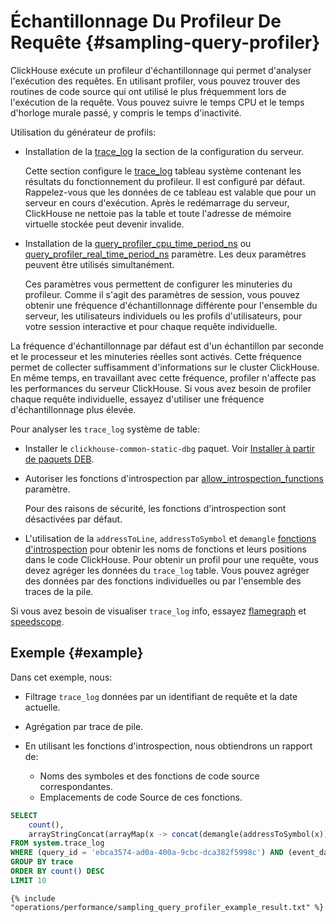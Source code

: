 # Échantillonnage Du Profileur De Requête {#sampling-query-profiler}

ClickHouse exécute un profileur d'échantillonnage qui permet d'analyser l'exécution des requêtes. En utilisant profiler, vous pouvez trouver des routines de code source qui ont utilisé le plus fréquemment lors de l'exécution de la requête. Vous pouvez suivre le temps CPU et le temps d'horloge murale passé, y compris le temps d'inactivité.

Utilisation du générateur de profils:

-   Installation de la [trace\_log](../server_settings/settings.md#server_settings-trace_log) la section de la configuration du serveur.

    Cette section configure le [trace\_log](../system_tables.md#system_tables-trace_log) tableau système contenant les résultats du fonctionnement du profileur. Il est configuré par défaut. Rappelez-vous que les données de ce tableau est valable que pour un serveur en cours d'exécution. Après le redémarrage du serveur, ClickHouse ne nettoie pas la table et toute l'adresse de mémoire virtuelle stockée peut devenir invalide.

-   Installation de la [query\_profiler\_cpu\_time\_period\_ns](../settings/settings.md#query_profiler_cpu_time_period_ns) ou [query\_profiler\_real\_time\_period\_ns](../settings/settings.md#query_profiler_real_time_period_ns) paramètre. Les deux paramètres peuvent être utilisés simultanément.

    Ces paramètres vous permettent de configurer les minuteries du profileur. Comme il s'agit des paramètres de session, vous pouvez obtenir une fréquence d'échantillonnage différente pour l'ensemble du serveur, les utilisateurs individuels ou les profils d'utilisateurs, pour votre session interactive et pour chaque requête individuelle.

La fréquence d'échantillonnage par défaut est d'un échantillon par seconde et le processeur et les minuteries réelles sont activés. Cette fréquence permet de collecter suffisamment d'informations sur le cluster ClickHouse. En même temps, en travaillant avec cette fréquence, profiler n'affecte pas les performances du serveur ClickHouse. Si vous avez besoin de profiler chaque requête individuelle, essayez d'utiliser une fréquence d'échantillonnage plus élevée.

Pour analyser les `trace_log` système de table:

-   Installer le `clickhouse-common-static-dbg` paquet. Voir [Installer à partir de paquets DEB](../../getting_started/install.md#install-from-deb-packages).

-   Autoriser les fonctions d'introspection par [allow\_introspection\_functions](../settings/settings.md#settings-allow_introspection_functions) paramètre.

    Pour des raisons de sécurité, les fonctions d'introspection sont désactivées par défaut.

-   L'utilisation de la `addressToLine`, `addressToSymbol` et `demangle` [fonctions d'introspection](../../query_language/functions/introspection.md) pour obtenir les noms de fonctions et leurs positions dans le code ClickHouse. Pour obtenir un profil pour une requête, vous devez agréger les données du `trace_log` table. Vous pouvez agréger des données par des fonctions individuelles ou par l'ensemble des traces de la pile.

Si vous avez besoin de visualiser `trace_log` info, essayez [flamegraph](../../interfaces/third-party/gui/#clickhouse-flamegraph) et [speedscope](https://github.com/laplab/clickhouse-speedscope).

## Exemple {#example}

Dans cet exemple, nous:

-   Filtrage `trace_log` données par un identifiant de requête et la date actuelle.

-   Agrégation par trace de pile.

-   En utilisant les fonctions d'introspection, nous obtiendrons un rapport de:

    -   Noms des symboles et des fonctions de code source correspondantes.
    -   Emplacements de code Source de ces fonctions.

<!-- -->

``` sql
SELECT
    count(),
    arrayStringConcat(arrayMap(x -> concat(demangle(addressToSymbol(x)), '\n    ', addressToLine(x)), trace), '\n') AS sym
FROM system.trace_log
WHERE (query_id = 'ebca3574-ad0a-400a-9cbc-dca382f5998c') AND (event_date = today())
GROUP BY trace
ORDER BY count() DESC
LIMIT 10
```

``` text
{% include "operations/performance/sampling_query_profiler_example_result.txt" %}
```
